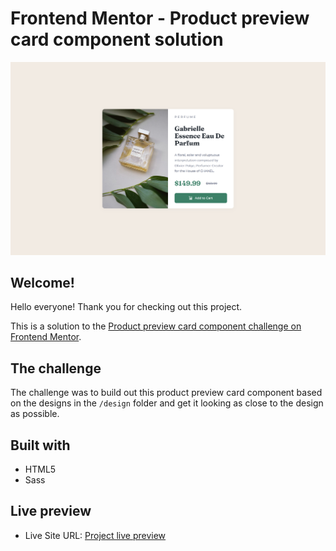 # Frontend Mentor - Product preview card component solution

![Project desktop screenshot](./screenshot-desktop.png)

## Welcome!

Hello everyone! Thank you for checking out this project.

This is a solution to the [Product preview card component challenge on Frontend Mentor](https://www.frontendmentor.io/challenges/product-preview-card-component-GO7UmttRfa).

## The challenge

The challenge was to build out this product preview card component based on the designs in the `/design` folder and get it looking as close to the design as possible.

## Built with

- HTML5
- Sass

## Live preview

- Live Site URL: [Project live preview](https://hesam-fattahi.github.io/product-preview-card-component-main/)
